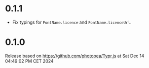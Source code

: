 # 0.1.1

* Fix typings for `FontName.licence` and `FontName.licenceUrl`.

# 0.1.0

Release based on https://github.com/photopea/Typr.js at Sat Dec 14 04:49:02 PM CET 2024